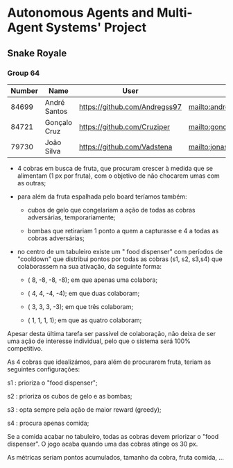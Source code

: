 # Autonomous Agents and Multi-Agent Systems' Project
## Snake Royale

### Group 64

| Number | Name              | User                                  | Email                                            |
| -------|-------------------|---------------------------------------|--------------------------------------------------|
| 84699  | André Santos      | <https://github.com/Andregss97>       | <mailto:andre.s.dos.santos@tecnico.ulisboa.pt>   |
| 84721  | Gonçalo Cruz      | <https://github.com/Cruziper>         | <mailto:goncalo.garcia.cruz@tecnico.ulisboa.pt>  |
| 79730  | João Silva        | <https://github.com/Vadstena>         | <mailto:jonasprs@hotmail.com>                    |

- 4 cobras em busca de fruta, que procuram crescer à medida que se alimentam (1 px por fruta), com o objetivo de não chocarem umas com as outras;

- para além da fruta espalhada pelo board teríamos também:

    - cubos de gelo que congelariam a ação de todas as cobras adversárias, temporariamente;

    - bombas que retirariam 1 ponto a quem a capturasse e 4 a todas as cobras adversárias;

- no centro de um tabuleiro existe um " food dispenser" com períodos de "cooldown" que distribui pontos por todas as cobras (s1, s2, s3,s4) que colaborassem na sua ativação, da seguinte forma:
    - (  8, -8, -8, -8); em que apenas uma colabora;

    - (  4,  4, -4, -4); em que duas colaboram;

    - (  3,  3,  3, -3); em que três colaboram;

    - (  1,  1,  1,  1); em que as quatro colaboram;

Apesar desta última tarefa ser passível de colaboração, não deixa de ser uma ação de interesse individual, pelo que o sistema será 100% competitivo.

As 4 cobras que idealizámos, para além de procurarem fruta, teriam as seguintes configurações:

s1 : prioriza o "food dispenser";

s2 : prioriza os cubos de gelo e as bombas;

s3 : opta sempre pela ação de maior reward (greedy);

s4 : procura apenas comida;

Se a comida acabar no tabuleiro, todas as cobras devem priorizar o "food dispenser". O jogo acaba quando uma das cobras atinge os 30 px.

As métricas seriam pontos acumulados, tamanho da cobra, fruta comida, ...

